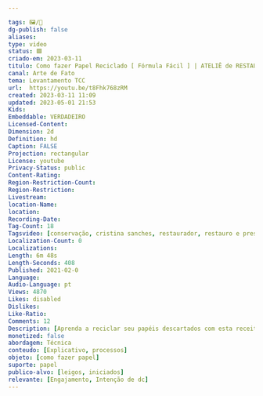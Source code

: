 ```yaml
---

tags: 🖼️/🎥️
dg-publish: false
aliases: 
type: video
status: 🟩️ 
criado-em: 2023-03-11
titulo: Como fazer Papel Reciclado [ Fórmula Fácil ] | ATELIÊ de RESTAURO
canal: Arte de Fato
tema: Levantamento TCC 
url:  https://youtu.be/t8Fhk768zRM
created: 2023-03-11 11:09
updated: 2023-05-01 21:53
Kids: 
Embeddable: VERDADEIRO
Licensed-Content: 
Dimension: 2d
Definition: hd
Caption: FALSE
Projection: rectangular
License: youtube
Privacy-Status: public
Content-Rating: 
Region-Restriction-Count: 
Region-Restriction: 
Livestream: 
location-Name: 
location: 
Recording-Date: 
Tag-Count: 18
Tagsvideo: [conservação, cristina sanches, restaurador, restauro e preservacao, como fazer papel reciclado, como fazer papel artesanal, como reciclar papel, como fazer papel, papel ecológico, o que fazer com papel velho, como reutilizar papel velho, quero papel reciclado, onde consigo papel reciclado, fazer papel com crianças, reciclagem para crianças, fazer papel com peneira, mais facil que manual do mundo, quem faz papel reciclado]
Localization-Count: 0
Localizations:  
Length: 6m 48s
Length-Seconds: 408
Published: 2021-02-0
Language: 
Audio-Language: pt
Views: 4870
Likes: disabled
Dislikes: 
Like-Ratio: 
Comments: 12
Description: [Aprenda a reciclar seu papéis descartados com esta receita simples e validada por uma especialista em Conservação e Restauro. Por que ;e importante reciclar papel  Papel velho, o que fazer  Como é o processo industrial de reciclar papéis  Aprenda a fórmula fácil de como fazer papel reciclado.<br><br>PARA SABER SOBRE OS CURSOS DE CONSERVAÇÃO E RESTAURO<br>✷ inscreva-se na lista de emails da Cristina e aproveite o conteúdo exclusivo para assinantes]
monetized: false
abordagem: Técnica
conteudo: [Explicativo, processos]
objeto: [como fazer papel]
suporte: papel 
publico-alvo: [leigos, iniciados]
relevante: [Engajamento, Intenção de dc]
---
```

